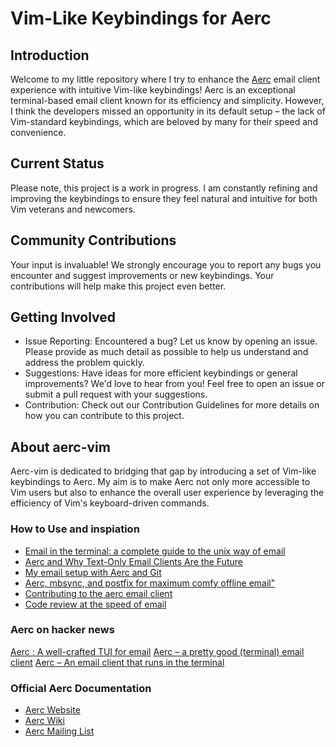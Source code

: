 # Vim-Like Keybindings for Aerc

## Introduction

Welcome to my little repository where I try to enhance the [Aerc](https://aerc-mail.org/) email client experience with intuitive Vim-like keybindings! Aerc is an exceptional terminal-based email client known for its efficiency and simplicity. However, I think the developers missed an opportunity in its default setup – the lack of Vim-standard keybindings, which are beloved by many for their speed and convenience.

## Current Status

Please note, this project is a work in progress. I am constantly refining and improving the keybindings to ensure they feel natural and intuitive for both Vim veterans and newcomers.

## Community Contributions

Your input is invaluable! We strongly encourage you to report any bugs you encounter and suggest improvements or new keybindings. Your contributions will help make this project even better.

## Getting Involved

- Issue Reporting: Encountered a bug? Let us know by opening an issue. Please provide as much detail as possible to help us understand and address the problem quickly.
- Suggestions: Have ideas for more efficient keybindings or general improvements? We'd love to hear from you! Feel free to open an issue or submit a pull request with your suggestions.
- Contribution: Check out our Contribution Guidelines for more details on how you can contribute to this project.

## About aerc-vim

Aerc-vim is dedicated to bridging that gap by introducing a set of Vim-like keybindings to Aerc. My aim is to make Aerc not only more accessible to Vim users but also to enhance the overall user experience by leveraging the efficiency of Vim's keyboard-driven commands.

### How to Use and inspiation
- [Email in the terminal: a complete guide to the unix way of email](https://bence.ferdinandy.com/2023/07/20/email-in-the-terminal-a-complete-guide-to-the-unix-way-of-email/)
- [Aerc and Why Text-Only Email Clients Are the Future](https://retrocode.uk/posts/aerc-fast-linux-email-client/)
- [My email setup with Aerc and Git](https://www.acarg.ch/posts/aerc-email-setup/)
- [Aerc, mbsync, and postfix for maximum comfy offline email"](https://drewdevault.com/2021/05/17/aerc-with-mbsync-postfix.html)
- [Contributing to the aerc email client](https://www.benburwell.com/posts/aerc/)
- [Code review at the speed of email](https://drewdevault.com/2022/07/25/Code-review-with-aerc.html)

### Aerc on hacker news
[Aerc : A well-crafted TUI for email](https://news.ycombinator.com/item?id=41321981)
[Aerc – a pretty good (terminal) email client](https://news.ycombinator.com/item?id=33166054)
[Aerc – An email client that runs in the terminal](https://news.ycombinator.com/item?id=20090950)

### Official Aerc Documentation
- [Aerc Website](https://aerc-mail.org/)
- [Aerc Wiki](https://sr.ht/~rjarry/aerc/)
- [Aerc Mailing List](https://lists.sr.ht/~rjarry/aerc-discuss)
